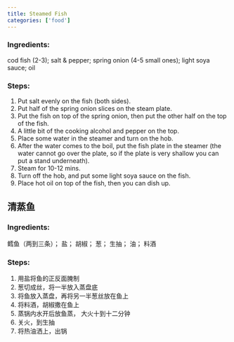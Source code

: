 ```yaml
---
title: Steamed Fish
categories: ['food']
---
```


### Ingredients:

cod fish (2-3); salt & pepper; spring onion (4-5 small ones); light soya sauce; oil

### Steps:

1. Put salt evenly on the fish (both sides).
2. Put half of the spring onion slices on the steam plate.
3. Put the fish on top of the spring onion, then put the other half on the top of the fish.
4. A little bit of the cooking alcohol and pepper on the top.
5. Place some water in the steamer and turn on the hob.
6. After the water comes to the boil, put the fish plate in the steamer (the water cannot go over the plate, so if the plate is very shallow you can put a stand underneath).
7. Steam for 10-12 mins.
8. Turn off the hob, and put some light soya sauce on the fish.
9. Place hot oil on top of the fish, then you can dish up.


## 清蒸鱼

### Ingredients:

鳕鱼（两到三条）； 盐； 胡椒； 葱； 生抽； 油； 料酒
     
### Steps:

1. 用盐将鱼的正反面腌制<br/>
2. 葱切成丝，将一半放入蒸盘底<br/>
3. 将鱼放入蒸盘，再将另一半葱丝放在鱼上<br/>
4. 将料酒，胡椒撒在鱼上<br/>
5. 蒸锅内水开后放鱼蒸， 大火十到十二分钟<br/>
6. 关火，到生抽<br/>
7. 将热油洒上，出锅<br/>

